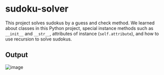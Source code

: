# sudoku-solver

This project solves sudokus by a guess and check method. We learned about classes in this Python project, special instance methods such as `__init__` and `__str__`, attributes of instance (`self.attribute`),
and how to use recursion to solve sudokus.

## Output
![image](https://github.com/user-attachments/assets/6a0027ff-83f9-4de8-a65a-e5ae96a2d094)
